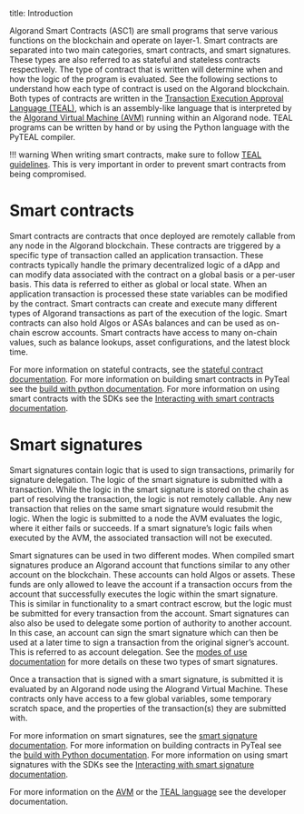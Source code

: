 title: Introduction

Algorand Smart Contracts (ASC1) are small programs that serve various functions on the blockchain and operate on layer-1. Smart contracts are separated into two main categories, smart contracts, and smart signatures. These types are also referred to as stateful and stateless contracts respectively. The type of contract that is written will determine when and how the logic of the program is evaluated. See the following sections to understand how each type of contract is used on the Algorand blockchain. Both types of contracts are written in the [Transaction Execution Approval Language (TEAL)](../avm/teal), which is an assembly-like language that is interpreted by the [Algorand Virtual Machine (AVM)](../avm) running within an Algorand node. TEAL programs can be written by hand or by using the Python language with the PyTEAL compiler. 


!!! warning
    When writing smart contracts, make sure to follow [TEAL guidelines](../avm/teal/guidelines). This is very important in order to prevent smart contracts from being compromised.


# Smart contracts
Smart contracts are contracts that once deployed are remotely callable from any node in the Algorand blockchain. These contracts are triggered by a specific type of transaction called an application transaction. These contracts typically handle the primary decentralized logic of a dApp and can modify data associated with the contract on a global basis or a per-user basis. This data is referred to either as global or local state. When an application transaction is processed these state variables can be modified by the contract. Smart contracts can create and execute many different types of Algorand transactions as part of the execution of the logic. Smart contracts can also hold Algos or ASAs balances and can be used as on-chain escrow accounts. Smart contracts have access to many on-chain values, such as balance lookups, asset configurations, and the latest block time. 

For more information on stateful contracts, see the [stateful contract documentation](./stateful). For more information on building smart contracts in PyTeal see the [build with python documentation](./pyteal).
For more information on using smart contracts with the SDKs see the [Interacting with smart contracts documentation](./frontend/smartsigs.md).


# Smart signatures
Smart signatures contain logic that is used to sign transactions, primarily for signature delegation. The logic of the smart signature is submitted with a transaction. While the logic in the smart signature is stored on the chain as part of resolving the transaction, the logic is not remotely callable. Any new transaction that relies on the same smart signature would resubmit the logic. When the logic is submitted to a node the AVM evaluates the logic, where it either fails or succeeds. If a smart signature’s logic fails when executed by the AVM, the associated transaction will not be executed. 

Smart signatures can be used in two different modes. When compiled smart signatures produce an Algorand account that functions similar to any other account on the blockchain. These accounts can hold Algos or assets. These funds are only allowed to leave the account if a transaction occurs from the account that successfully executes the logic within the smart signature. This is similar in functionality to a smart contract escrow, but the logic must be submitted for every transaction from the account. Smart signatures can also also be used to delegate some portion of authority to another account. In this case, an account can sign the smart signature which can then be used at a later time to sign a transaction from the original signer’s account. This is referred to as account delegation. See the [modes of use documentation](./smartsigs/modes.md) for more details on these two types of smart signatures.   

Once a transaction that is signed with a smart signature, is submitted it is evaluated by an Algorand node using the Alogrand Virtual Machine. These contracts only have access to a few global variables, some temporary scratch space, and the properties of the transaction(s) they are submitted with. 

For more information on smart signatures, see the [smart signature documentation](./stateless). For more information on building contracts in PyTeal see the [build with Python documentation](./pyteal).
For more information on using smart signatures with the SDKs see the [Interacting with smart signature documentation](./frontend/smartsigs.md).

For more information on the [AVM](../avm) or the [TEAL language](../avm/teal) see the developer documentation.
